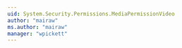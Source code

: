 ```yaml
---
uid: System.Security.Permissions.MediaPermissionVideo
author: "mairaw"
ms.author: "mairaw"
manager: "wpickett"
---
```

